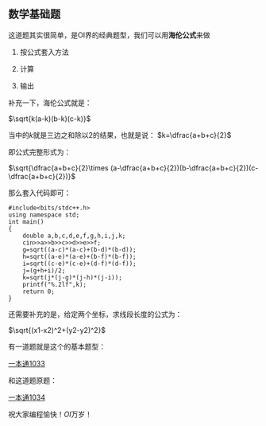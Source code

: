 ## 数学基础题

这道题其实很简单，是OI界的经典题型，我们可以用**海伦公式**来做

1. 按公式套入方法

2. 计算

3. 输出

补充一下，海伦公式就是：

$\sqrt{k(a-k)(b-k)(c-k)}$

当中的$k$就是三边之和除以$2$的结果，也就是说：
$k=\dfrac{a+b+c}{2}$

即公式完整形式为：

$\sqrt{\dfrac{a+b+c}{2}\times (a-\dfrac{a+b+c}{2})(b-\dfrac{a+b+c}{2})(c-\dfrac{a+b+c}{2})}$

那么套入代码即可：

```
#include<bits/stdc++.h>
using namespace std;
int main() 
{
	double a,b,c,d,e,f,g,h,i,j,k;
	cin>>a>>b>>c>>d>>e>>f;
	g=sqrt((a-c)*(a-c)+(b-d)*(b-d));
	h=sqrt((a-e)*(a-e)+(b-f)*(b-f));
	i=sqrt((c-e)*(c-e)+(d-f)*(d-f));
	j=(g+h+i)/2;
	k=sqrt(j*(j-g)*(j-h)*(j-i));
	printf("%.2lf",k); 
    return 0;
}
```
还需要补充的是，给定两个坐标，求线段长度的公式为：

$\sqrt{(x1-x2)^2+(y2-y2)^2}$

有一道题就是这个的基本题型：

[一本通1033](http://ybt.ssoier.cn:8088/problem_show.php?pid=1033)

和这道题原题：

[一本通1034](http://ybt.ssoier.cn:8088/problem_show.php?pid=1034)

祝大家编程愉快！$OI$万岁！